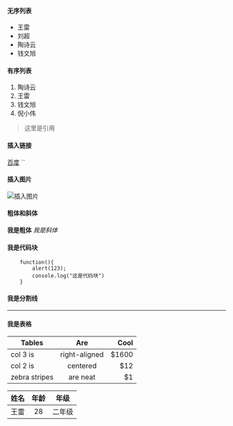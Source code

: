 #### 无序列表
- 王雷
- 刘超
- 陶诗云
- 钱文旭

#### 有序列表
1. 陶诗云
2. 王雷
3. 钱文旭
4. 倪小伟

> 这里是引用

#### 插入链接

[百度](http://www.baidu.com)
``
#### 插入图片

![插入图片](./544741785051c.jpg)


#### 粗体和斜体

**我是粗体**
_我是斜体_


#### 我是代码块

```
    function(){
        alert(123);
        console.log("这是代码块")
    }
```


#### 我是分割线
* * *


#### 我是表格

| Tables        | Are           | Cool  |
| ------------- |:-------------:| -----:|
| col 3 is      | right-aligned | $1600 |
| col 2 is      | centered      |   $12 |
| zebra stripes | are neat      |    $1 |

| 姓名 | 年龄 | 年级 |
| :-: | :-: | :-: |
| 王雷 | 28 | 二年级 |





